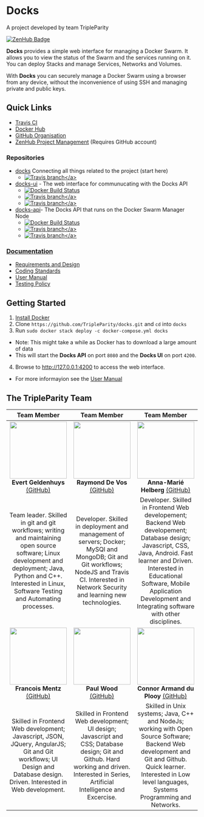 # Docks

A project developed by team TripleParity

<a href="https://app.zenhub.com/workspace/o/tripleparity/docks/boards?repos=126592937,124921284,125188117,124847715,128764372,124747738" target="_blank"> ![ZenHub Badge](https://img.shields.io/badge/Shipping_faster_with-ZenHub-5e60ba.svg?style=flat-square)</a>

**Docks** provides a simple web interface for managing a Docker Swarm.
It allows you to view the status of the Swarm and the services running on it.
You can deploy Stacks and manage Services, Networks and Volumes.

With **Docks** you can securely manage a Docker Swarm using a
browser from any device, without the inconvenience of using SSH and managing
private and public keys.

## Quick Links
- <a href="https://travis-ci.org/TripleParity" target="_blank">Travis CI</a>
- <a href="https://hub.docker.com/u/tripleparity/" target="_blank">Docker Hub</a>
- <a href="https://github.com/TripleParity" target="_blank">GitHub Organisation</a>
- <a href="https://app.zenhub.com/workspace/o/tripleparity/docks/boards?repos=126592937,124921284,125188117,124847715,128764372,124747738" target="_blank">ZenHub Project Management</a> (Requires GitHub account)

### Repositories
- <a href="https://github.com/TripleParity/docks" target="_blank">docks</a> Connecting all things related to the project (start here)
  - <a href="https://travis-ci.org/TripleParity/docks" target="_blank">![Travis branch](https://img.shields.io/travis/TripleParity/docks/master.svg?label="Travis%20CI:%20master")</a>
- <a href="https://github.com/TripleParity/docks-ui" target="_blank">docks-ui</a> - The web interface for communucating with the Docks API
  - <a href="https://hub.docker.com/r/tripleparity/docks-ui/" target="_blank">![Docker Build Status](https://img.shields.io/docker/build/tripleparity/docks-ui.svg?label=Docker%20Hub%20Build)</a>
  - <a href="https://travis-ci.org/TripleParity/docks-ui" target="_blank">![Travis branch](https://img.shields.io/travis/TripleParity/docks-ui/master.svg?label="Travis%20CI:%20master")</a>
  - <a href="https://travis-ci.org/TripleParity/docks-ui" target="_blank">![Travis branch](https://img.shields.io/travis/TripleParity/docks-ui/develop.svg?label="Travis%20CI:%20develop")</a>
- <a href="https://github.com/TripleParity/docks-api" target="_blank">docks-api</a>- The Docks API that runs on the Docker Swarm Manager Node
  - <a href="https://hub.docker.com/r/tripleparity/docks-api/" target="_blank">![Docker Build Status](https://img.shields.io/docker/build/tripleparity/docks-api.svg?label=Docker%20Hub%20Build)</a>
  - <a href="https://travis-ci.org/TripleParity/docks-api" target="_blank">![Travis branch](https://img.shields.io/travis/TripleParity/docks-api/master.svg?label="Travis%20CI:%20master")</a>
  - <a href="https://travis-ci.org/TripleParity/docks-api" target="_blank">![Travis branch](https://img.shields.io/travis/TripleParity/docks-api/develop.svg?label="Travis%20CI:%20develop")</a>

### Documentation
- <a href="https://github.com/TripleParity/docs-bin/blob/master/requirements.pdf" target="_blank">Requirements and Design</a>
- <a href="https://github.com/TripleParity/docs-bin/blob/master/coding-standards.pdf" target="_blank">Coding Standards</a>
- <a href="https://github.com/TripleParity/docs-bin/blob/master/user-manual.pdf" target="_blank">User Manual</a>
- <a href="https://github.com/TripleParity/docs-bin/blob/master/testing-policy.pdf" target="_blank">Testing Policy</a>

## Getting Started
1. <a href="https://docs.docker.com/install/" target="_blank">Install Docker</a>
2. Clone `https://github.com/TripleParity/docks.git` and `cd` into `docks`
3. Run `sudo docker stack deploy -c docker-compose.yml docks`
  - Note: This might take a while as Docker has to download a large amount of data
  - This will start the **Docks API** on port `8080` and the **Docks UI** on port `4200`.
4. Browse to <a href="http://127.0.0.1:4200" target="_blank">http://127.0.0.1:4200</a> to access the web interface.
  - For more informayion see the <a href="https://github.com/TripleParity/docs-bin/blob/master/user-manual.pdf" target="_blank">User Manual</a>

## The TripleParity Team
| Team Member | Team Member | Team Member |
| :-----: | :-----: | :-----: |
| <img src="https://i.imgur.com/oQnVbm9.jpg" width=150> <br /> **Evert Geldenhuys** <a href="https://github.com/egeldenhuys" target="_blank">(GitHub)</a>| <img src="https://i.imgur.com/Oro8Itt.jpg=110x135" width=150> <br /> **Raymond De Vos** <a href="https://github.com/devosray" target="_blank">(GitHub)</a> | <img src="https://i.imgur.com/TweC9Ff.jpg" width=150> <br /> **Anna-Marié Helberg** <a href="https://github.com/annamarieHelberg" target="_blank">(GitHub)</a> |
| Team leader. Skilled in git and git workflows; writing and maintaining open source software; Linux development and deployment; Java, Python and C++. Interested in Linux, Software Testing and Automating processes. | Developer. Skilled in deployment and management of servers; Docker; MySQl and MongoDB; Git and Git workflows; NodeJS and Travis CI. Interested in Network Security and learning new technologies. | Developer. Skilled in Frontend Web developement; Backend Web developement; Database design; Javascript, CSS, Java, Android. Fast learner and Driven. Interested in Educational Software, Mobile Application Development and Integrating software with other disciplines.
| <img src="https://i.imgur.com/tmechdl.jpg" width=150> <br /> **Francois Mentz** <a href="https://github.com/FJMentz" target="_blank">(GitHub)</a> | <img src="https://i.imgur.com/iha4Z3l.jpg" width=150> <br /> **Paul Wood** <a href="https://github.com/Paulo-W" target="_blank">(GitHub)</a> | <img src="https://i.imgur.com/HsQNXZn.jpg" width=150> <br /> **Connor Armand du Plooy** <a href="https://github.com/CDuPlooy" target="_blank">(GitHub)</a> |
| Skilled in Frontend Web development; Javascript, JSON, JQuery, AngularJS; Git and Git workflows; UI Design and Database design. Driven. Interested in Web development. | Skilled in Frontend Web development; UI design; Javascript and CSS; Database design; Git and Github. Hard working and driven. Interested in Series, Artificial Intelligence and Excercise. | Skilled in Unix systems; Java, C++ and NodeJs; working with Open Source Software; Backend Web development and Git and Github. Quick learner. Interested in Low level languages, Systems Programming and Networks.
